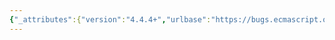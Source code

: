 ```yaml
---
{"_attributes":{"version":"4.4.4+","urlbase":"https://bugs.ecmascript.org/","maintainer":"dherman@mozilla.com"},"bug":{"bug_id":4,"creation_ts":"2011-02-08 10:59:00 -0800","short_desc":"Start=>Pause=>Resume from the Run page should change the \"Resume\" button back to \"Pause\"","delta_ts":"2011-03-07 13:37:42 -0800","product":"Test262","component":"Test262 website","version":"unspecified","rep_platform":"PC","op_sys":"Windows","bug_status":"RESOLVED","resolution":"INVALID","bug_severity":"normal","everconfirmed":true,"reporter":{"uid":"dfugate","name":"Dave Fugate"},"assigned_to":{"uid":"dfugate","name":"Dave Fugate"},"long_desc":[{"commentid":7,"comment_count":0,"who":{"uid":"dfugate","name":"Dave Fugate"},"bug_when":"2011-02-08 10:59:51 -0800","thetext":"1.  Navigate to http://test262.ecmascript.org\n2.  Click the \"Run\" tab\n3.  Click the \"Start\" button\n4.  Wait a few seconds...\n5.  Click the \"Pause\" button\n6.  Click the \"Resume\" button\n\nAt this point, the test harness will continue executing tests (as it should), but the \"Resume\" button doesn't change back to the \"Pause\" state."},{"commentid":8,"comment_count":1,"who":{"uid":"dfugate","name":"Dave Fugate"},"bug_when":"2011-02-08 11:00:30 -0800","thetext":"<ReportedBy>AlexChi</Reported>"},{"commentid":121,"comment_count":2,"who":{"uid":"dfugate","name":"Dave Fugate"},"bug_when":"2011-03-07 13:37:42 -0800","thetext":"Turned out to be an IE9-only issue."}]}}
---
```

